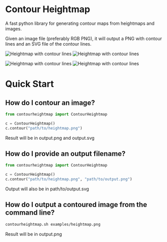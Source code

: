 # Contour Heightmap

A fast python library for generating contour maps from heightmaps and images.

Given an image file (preferably RGB PNG), it will output a PNG with contour lines and an SVG file of the contour lines. 

![Heightmap with contour lines](examples/heightmap_500x800.png "Contoured")
![Heightmap with contour lines](examples/heightmap_500x800_contour.png "Contoured")



![Heightmap with contour lines](examples/snowdon.png "Contoured")
![Heightmap with contour lines](examples/snowdon_contour.png "Contoured")


# Quick Start

## How do I contour an image?

```python
from contourheightmap import ContourHeightmap

c = ContourHeightmap()
c.contour("path/to/heightmap.png")
```

Result will be in output.png and output.svg


## How do I provide an output filename?
```python
from contourheightmap import ContourHeightmap

c = ContourHeightmap()
c.contour("path/to/heightmap.png", "path/to/output.png")
```

Output will also be in path/to/output.svg

## How do I output a contoured image from the command line?

```bash
contourheightmap.sh examples/heightmap.png 
```

Result will be in output.png


